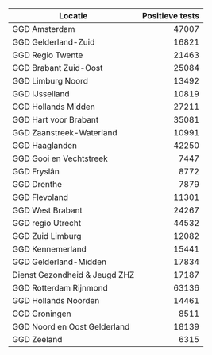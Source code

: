 | Locatie | Positieve tests |
|---------|----------------:|
| GGD Amsterdam                            | 47007 |
| GGD Gelderland-Zuid                      | 16821 |
| GGD Regio Twente                         | 21463 |
| GGD Brabant Zuid-Oost                    | 25084 |
| GGD Limburg Noord                        | 13492 |
| GGD IJsselland                           | 10819 |
| GGD Hollands Midden                      | 27211 |
| GGD Hart voor Brabant                    | 35081 |
| GGD Zaanstreek-Waterland                 | 10991 |
| GGD Haaglanden                           | 42250 |
| GGD Gooi en Vechtstreek                  |  7447 |
| GGD Fryslân                              |  8772 |
| GGD Drenthe                              |  7879 |
| GGD Flevoland                            | 11301 |
| GGD West Brabant                         | 24267 |
| GGD regio Utrecht                        | 44532 |
| GGD Zuid Limburg                         | 12082 |
| GGD Kennemerland                         | 15441 |
| GGD Gelderland-Midden                    | 17834 |
| Dienst Gezondheid & Jeugd ZHZ            | 17187 |
| GGD Rotterdam Rijnmond                   | 63136 |
| GGD Hollands Noorden                     | 14461 |
| GGD Groningen                            |  8511 |
| GGD Noord en Oost Gelderland             | 18139 |
| GGD Zeeland                              |  6315 |
